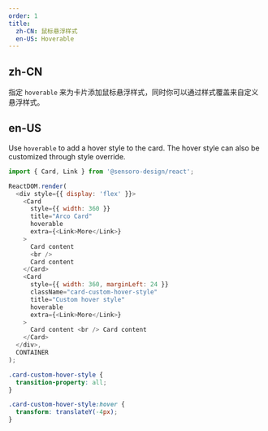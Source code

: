 ```yaml
---
order: 1
title: 
  zh-CN: 鼠标悬浮样式
  en-US: Hoverable
---
```


## zh-CN

指定 `hoverable` 来为卡片添加鼠标悬浮样式，同时你可以通过样式覆盖来自定义悬浮样式。

## en-US

Use `hoverable` to add a hover style to the card. The hover style can also be customized through style override.

```js
import { Card, Link } from '@sensoro-design/react';

ReactDOM.render(
  <div style={{ display: 'flex' }}>
    <Card
      style={{ width: 360 }}
      title="Arco Card"
      hoverable
      extra={<Link>More</Link>}
    >
      Card content
      <br />
      Card content
    </Card>
    <Card
      style={{ width: 360, marginLeft: 24 }}
      className="card-custom-hover-style"
      title="Custom hover style"
      hoverable
      extra={<Link>More</Link>}
    >
      Card content <br /> Card content
    </Card>
  </div>,
  CONTAINER
);
```

```css
.card-custom-hover-style {
  transition-property: all;
}

.card-custom-hover-style:hover {
  transform: translateY(-4px);
}
```
